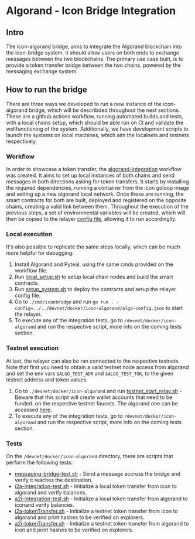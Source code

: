 # Algorand - Icon Bridge Integration

## Intro
The icon-algorand bridge, aims to integrate the Algorand blockchain into the icon-bridge system.
It should allow users on both ends to exchange messages between the two blockchains.
The primary use case built, is to provide a token transfer bridge between the two chains,
powered by the messaging exchange system.

## How to run the bridge
There are three ways we developed to run a new instance of the icon-algorand bridge, which will be describded
throughout the next sections.
These are a github actions workflow, running automated builds and tests, with a local chains setup, which should be able run on CI and validate the wellfunctioning of the system.
Additionally, we have development scripts to launch the systems on local machines, which aim the localnets 
and testnets respectively.


### Workflow
In order to showcase a token transfer, the [algorand-integration](/.github/workflows/algorand-integration.yml) workflow was created.
It aims to set up local instances of both chains and send messages in both directions asking for
token transfers.
It starts by installing the required dependencies, running a container from the icon
goloop image and setting up a new algorand local network.
Once these are running, the smart contracts for both are built, deployed and registered on the
opposite chains, creating a valid link between them.
Throughout the execution of the previous steps, a set of environmental variables will be created,
which will then be copied to the relayer [config file](/devnet/docker/icon-algorand/algo-config.json), allowing it to run accordinglly.


### Local execution
It's also possible to replicate the same steps locally, which can be much more helpful for debugging:
1. Install Algorand and Pyteal, using the same cmds provided on the workflow file.
2. Run [local_setup.sh](devnet/docker/icon-algorand/local_setup.sh) to setup local chain nodes and build the smart contracts.
3. Run [setup_system.sh](devnet/docker/icon-algorand/setup_system.sh) to deploy the contracts and setup the relayer config file.
4. Go to ``./cmd/iconbridge`` and run ``go run . -config=../../devnet/docker/icon-algorand/algo-config.json``
to start the relayer.
5. To execute any of the integration tests, go to ``/devnet/docker/icon-algorand`` and run the
respective script, more info on the coming tests section.


### Testnet execution
At last, the relayer can also be ran connected to the respective testnets. Note that first you need
to obtain a valid testnet node access from algorand and set the env vars ``$ALGO_TEST_ADR`` and ``$ALGO_TEST_TOK``, to the given
testnet address and token values.
1. Go to ``./devnet/docker/icon-algorand`` and run [testnet_start_relay.sh](/devnet/docker/icon-algorand/testnet_start_relay.sh) - Beware that this script will create wallet accounts that need to be funded.
on the respective testnet faucets. The algorand one can be accessed [here](https://bank.testnet.algorand.network/).
2. To execute any of the integration tests, go to ``/devnet/docker/icon-algorand`` and run the
respective script, more info on the coming tests section.

### Tests
On the ``/devnet/docker/icon-algorand`` directory, there are scripts that perform the following tests:
- [messaging-bridge-test.sh](devnet/docker/icon-algorand/messaging-bridge-test.sh) - Send a message accross the bridge and verify it reaches the destination.
- [i2a-integration-test.sh](devnet/docker/icon-algorand/i2a-integration-test.sh) - Initialize a local token transfer from icon to algorand and verify balances.
- [a2i-integration-test.sh](devnet/docker/icon-algorand/a2i-integration-test.sh) - Initialize a local token transfer from algorand to iconand verify balances.
- [i2a-tokenTransfer.sh](devnet/docker/icon-algorand/i2a-tokenTransfer.sh) - Initialize a testnet token transfer from icon to algorand and print hashes to be verified on explorers.
- [a2i-tokenTransfer.sh](devnet/docker/icon-algorand/a2i-tokenTransfer.sh) - Initialize a testnet token transfer from algorand to icon and print hashes to be verified on explorers.

